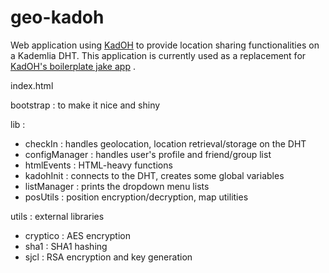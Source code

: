 geo-kadoh
=========
Web application using [KadOH](https://github.com/jinroh/kadoh) to provide location sharing functionalities on a Kademlia DHT.
This application is currently used as a replacement for [KadOH's boilerplate jake app](https://github.com/jinroh/kadoh/tree/master/apps/boilerplate/static) .


index.html

bootstrap	: to make it nice and shiny

lib : 

+ checkIn	: handles geolocation, location retrieval/storage on the DHT
+ configManager	: handles user's profile and friend/group list
+ htmlEvents	: HTML-heavy functions
+ kadohInit	: connects to the DHT, creates some global variables
+ listManager	: prints the dropdown menu lists
+ posUtils	: position encryption/decryption, map utilities

utils : external libraries

+ cryptico	: AES encryption
+ sha1		: SHA1 hashing
+ sjcl		: RSA encryption and key generation
